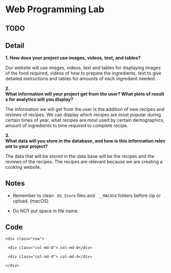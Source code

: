 # Web Programming Lab

## TODO

## Detail

**1. How does your project use images, videos, text, and tables?**

Our website will use images, videos, text and tables for displaying images of the food required, videos of how to prepare the ingredients, text to give detailed instructions and tables for amounts of each ingredient needed.
 
**2. What information will your project get from the user? What plots of results for analytics will you display?**

The information we will get from the user is the addition of new recipes and reviews of recipes. We can display which recipes are most popular during certain times of year, what recipes are most used by certain demographics, amount of ingredients to time required to complete recipe.

**3. What data will you store in the database, and how is this information relevant to your project?**

The data that will be stored in the data base will be the recipes and the reviews of the recipes. The recipes are relevant because we are creating a cooking website.


## Notes

- Remember to clean `.DS_Store` files and ` __MACOSX` folders before zip or upload. (macOS)

- Do NOT put space in file name.

## Code

`<div class="row">`

` <div class="col-md-8">.col-md-8</div>`
 
` <div class="col-md-4">.col-md-4</div>`
 
`</div>`
